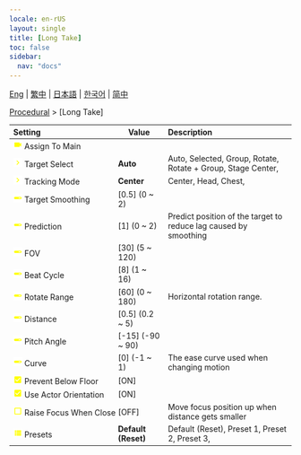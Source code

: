 ```yaml
---
locale: en-rUS
layout: single
title: [Long Take]
toc: false
sidebar:
  nav: "docs"
---
```

[Eng](/dancexr/menu/2025.4/motion/long_take) | [繁中](/tw/dancexr/menu/2025.4/motion/long_take) | [日本語](/jp/dancexr/menu/2025.4/motion/long_take) | [한국어](/kr/dancexr/menu/2025.4/motion/long_take) | [简中](/zh/dancexr/menu/2025.4/motion/long_take)

[Procedural](../menu#Procedural) > [Long Take]



| Setting | Value | Description |
| :--- | --- | :--- |
|<nobr>![videocam icon](/images/icon/ic_videocam.png) Assign To Main</nobr>|| 
|<nobr>![chevron icon](/images/icon/ic_chevron.png) Target Select</nobr>| **Auto** | Auto, Selected, Group, Rotate, Rotate + Group, Stage Center,  |
|<nobr>![chevron icon](/images/icon/ic_chevron.png) Tracking Mode</nobr>| **Center** | Center, Head, Chest,  |
|<nobr>![slider icon](/images/icon/ic_slider.png) Target Smoothing</nobr>| [0.5] (0 ~ 2) | 
|<nobr>![slider icon](/images/icon/ic_slider.png) Prediction</nobr>| [1] (0 ~ 2) | Predict position of the target to reduce lag caused by smoothing
|<nobr>![slider icon](/images/icon/ic_slider.png) FOV</nobr>| [30] (5 ~ 120) | 
|<nobr>![slider icon](/images/icon/ic_slider.png) Beat Cycle</nobr>| [8] (1 ~ 16) | 
|<nobr>![slider icon](/images/icon/ic_slider.png) Rotate Range</nobr>| [60] (0 ~ 180) | Horizontal rotation range.
|<nobr>![slider icon](/images/icon/ic_slider.png) Distance</nobr>| [0.5] (0.2 ~ 5) | 
|<nobr>![slider icon](/images/icon/ic_slider.png) Pitch Angle</nobr>| [-15] (-90 ~ 90) | 
|<nobr>![slider icon](/images/icon/ic_slider.png) Curve</nobr>| [0] (-1 ~ 1) | The ease curve used when changing motion
|<nobr>![check_on icon](/images/icon/ic_check_on.png) Prevent Below Floor</nobr>| [ON] | 
|<nobr>![check_on icon](/images/icon/ic_check_on.png) Use Actor Orientation</nobr>| [ON] | 
|<nobr>![check_off icon](/images/icon/ic_check_off.png) Raise Focus When Close</nobr>| [OFF] | Move focus position up when distance gets smaller
|<nobr>![list icon](/images/icon/ic_list.png) Presets</nobr>| **Default (Reset)** | Default (Reset), Preset 1, Preset 2, Preset 3,  |
